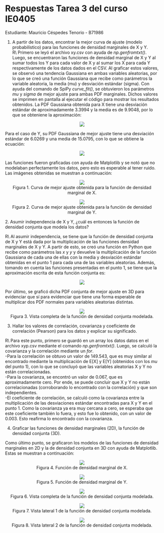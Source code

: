# Respuestas Tarea 3 del curso IE0405
Estudiante: Mauricio Céspedes Tenorio - B71986

1. A partir de los datos, encontrar la mejor curva de ajuste (modelo probabilístico) para las funciones de densidad marginales de X y Y.  
R\ Primero se leyó el archivo xy.csv con ayuda de <em>np.genfromtxt()</em>. Luego, se encuentraron las funciones de densidad marginal de X y Y al sumar todos los Y para cada valor de X y al sumar los X para cada Y respectivamente de los datos dados en el CSV. Al graficar estos valores, se observó una tendencia Gaussiana en ambas variables aleatorias, por lo que se creó una función Gaussiana que recibe como parámetros la variable aleatoria, la media (mu) y desviación estándar (sigma). Con ayuda del comando de SpiPy <em>curve_fit()</em>, se obtuvieron los parámetros <em>mu</em> y <em>sigma</em> de mejor ajuste para ambas PDF marginales. Dichos valores se imprimen en pantalla al ejecutar el código para mostrar los resultados obtenidos. La PDF Gaussiana obtenida para X tiene una desviación estándar de aproximadamente 3.3994 y la media es de 9.9048, por lo que se obteniene la aproximación:  
<p align="center">
  <img src="https://render.githubusercontent.com/render/math?math=f_{X}(x)\approx\left(\frac{1}{\sqrt{2%20\pi\cdot10.8860}}%20exp{\left[\frac{-(x-9.9048)^2}{2\cdot10.8860}\right]}\right)">  
</p>  

Para el caso de Y, su PDF Gaussiana de mejor ajuste tiene una desviación estándar de 6.0269 y una media de 15.0795, con lo que se obtiene la ecuación:  
<p align="center">
  <img src="https://render.githubusercontent.com/render/math?math=f_{Y}(y)\approx\left(\frac{1}{\sqrt{2%20\pi\cdot36.3235}}%20exp{\left[\frac{-(x-15.0795)^2}{2\cdot36.3235}\right]}\right)">  
</p>  

Las funciones fueron graficadas con ayuda de Matplotlib y se notó que no modelaban perfectamente los datos, pero esto es esperable al tener ruido. Las imágenes obtenidas se muestran a continuación:  
<p align="center">
  <img src="Gráficas_punto_1/curva_ajuste_X.png"/>
  <br>
  Figura 1. Curva de mejor ajuste obtenida para la función de densidad marginal de X.
</p>  
<p align="center">
  <img src="Gráficas_punto_1/curva_ajuste_Y.png"/>  
  <br>
  Figura 2. Curva de mejor ajuste obtenida para la función de densidad marginal de Y.
</p>  
2. Asumir independencia de X y Y, ¿cuál es entonces la función de densidad conjunta que modela los datos?  

R\ Al asumir independencia, se tiene que la función de densidad conjunta de X y Y está dada por la multiplicación de las funciones densidad marginales de X y Y. A partir de esto, se creó una función en Python que recibe como parámetros las <em>x</em> y <em>y</em> y devuelve la multiplicación de la función Gaussiana de cada una de ellas con la media y desviación estándar obtenidas en el punto 1 para cada una de las variables aleatorias. Además, tomando en cuenta las funciones presentadas en el punto 1, se tiene que la aproximación escrita de esta función conjunta es:    
<p align="center">
  <img src="https://render.githubusercontent.com/render/math?math=f_{XY}(x,y)=f_X(x)*f_Y(y)=\left(\frac{1}{\sqrt{2%20\pi\cdot10.8860}}%20exp{\left[\frac{-(x-9.9048)^2}{2\cdot10.8860}\right]}\right)*\left(\frac{1}{\sqrt{2%20\pi\cdot36.3235}}%20exp{\left[\frac{-(x-15.0795)^2}{2\cdot36.3235}\right]}\right)">  
</p>  

Por último, se graficó dicha PDF conjunta de mejor ajuste en 3D para evidenciar que sí para evidenciar que tiene una forma esperable de multiplicar dos PDF normales para variables aleatorias distintas.  
<p align="center">
  <img src="Gráficas_punto_2/curva_ajuste_XY_a.png"/>
  <br>
  Figura 3. Vista completa de la función de densidad conjunta modelada.
</p>  

3. Hallar los valores de correlación, covarianza y coeficiente de correlación (Pearson) para los datos y explicar su significado.  

R\ Para este punto, primero se guardó en un array los datos datos en el archivo xyp.csv mediante el comando <em>np.genfromtxt()</em>. Luego, se calculó la covarianza y la correlación mediante un <em>for</em>.  
-Para la correlación se obtuvo un valor de 149.543, que es muy similar al encontrado mediante la multiplicación de E[X] y E[Y] (obtenidos con los <em>mu</em> del punto 1), con lo que se concluyó que las variables aleatorias X y Y no están correlacionadas.  
-Para la covarianza, se encontró un valor de 0.067, que es aproximadamente cero. Por ende, se puede concluir que X y Y no están correlacionadas (corroborando lo encontrado con la correlación) y que son independientes.  
-El coeficiente de correlación, se calculó como la covarianza entre la multiplicación de las desviaciones estándar encontradas para X y Y en el punto 1. Como la covarianza ya era muy cercana a cero, se esperaba que este coeficiente también lo fuera, y esto fue lo obtenido, con un valor de 0.003. Esto reafirma lo encontrado con la covarianza.  

4. Graficar las funciones de densidad marginales (2D), la función de densidad conjunta (3D).  

Como último punto, se graficaron los modelos de las funciones de densidad marginales en 2D y la de densidad conjunta en 3D con ayuda de Matplotlib. Estas se muestran a continuación:
<p align="center">
  <img src="Gráficas_punto_4/fx.png"/>
  <br>
  Figura 4. Función de densidad marginal de X.
</p>  
<p align="center">
  <img src="Gráficas_punto_4/fy.png"/>
  <br>
  Figura 5. Función de densidad marginal de Y.
</p>  
<p align="center">
  <img src="Gráficas_punto_4/curva_ajuste_XY_a.png"/>
  <br>
  Figura 6. Vista completa de la función de densidad conjunta modelada.
</p>  
<p align="center">
  <img src="Gráficas_punto_4/curva_ajuste_XY_b.png"/>
  <br>
  Figura 7. Vista lateral 1 de la función de densidad conjunta modelada.
</p>  
<p align="center">
  <img src="Gráficas_punto_4/curva_ajuste_XY_c.png"/>
  <br>
  Figura 8. Vista lateral 2 de la función de densidad conjunta modelada.
</p>  
